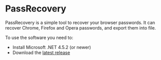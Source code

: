# PassRecovery

PassRecovery is a simple tool to recover your browser passwords. It can recover Chrome, Firefox and Opera passwords, and export them into file.

To use the software you need to:
* Install Microsoft .NET 4.5.2 (or newer)
* Download the [latest release](https://github.com/csutorasa/PassRecovery/releases/latest)
